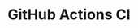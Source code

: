 # GitHub Actions CI



























































































































































































































































































































































































































































































